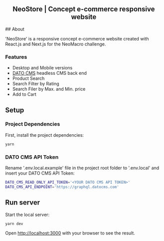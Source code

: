 <h2 align="center">NeoStore | Concept e-commerce responsive website</h2>
## About

'NeoStore' is a responsive concept e-commerce website created with React.js and Next.js for the NeoMacro challenge.

### Features

- Desktop and Mobile versions
- [DATO CMS](https://www.datocms.com) headless CMS back end
- Product Search
- Search Filter by Rating
- Search Filer by Max. and Min. price
- Add to Cart

## Setup

### Project Dependencies

First, install the project dependencies:

```bash
yarn
```

### DATO CMS API Token

Rename '.env.local.example' file in the project root folder to '.env.local' and insert your DATO CMS API Token:

```bash
DATO_CMS_READ_ONLY_API_TOKEN='<YOUR DATO CMS API TOKEN>'
DATO_CMS_API_ENDPOINT='https://graphql.datocms.com'
```

## Run server

Start the local server:

```bash
yarn dev
```

Open [http://localhost:3000](http://localhost:3000) with your browser to see the result.
